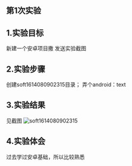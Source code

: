 ## 第1次实验

## 1.实验目标
新建一个安卓项目撒
发送实验截图
## 2.实验步骤

创建soft1614080902315目录；
弄个android：text
## 3.实验结果
见截图
![soft1614080902315](https://raw.githubusercontent.com/wekun/android-labs-2018/master/soft1614080902315/Soft1614080902315Activity.jpg)

## 4.实验体会
过去学过安卓基础，所以比较熟悉
